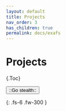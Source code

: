 ```yaml
---
layout: default
title: Projects
nav_order: 3
has_children: true
permalink: docs/exafs
---
```


# Projects

{.Toc}

<button class="btn js-toggle-dark-mode">::Go stealth::</button>

<script>
const toggleDarkMode = document.querySelector('.js-toggle-dark-mode')
const cssFile = document.querySelector('[rel="stylesheet"]')
const originalCssRef = cssFile.getAttribute('href')
const darkModeCssRef = originalCssRef.replace('just-the-docs.css', 'dark-mode-preview.css')

addEvent(toggleDarkMode, 'click', function(){
  if (cssFile.getAttribute('href') === originalCssRef) {
    cssFile.setAttribute('href', darkModeCssRef)
  } else {
    cssFile.setAttribute('href', originalCssRef)
  }
})
</script>

{: .fs-6 .fw-300 }
